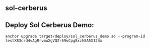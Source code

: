 ## sol-cerberus

## Deploy Sol Cerberus Demo:

`anchor upgrade target/deploy/sol_cerberus_demo.so --program-id testX83crd4vAgRrvmwXgVQ2r69uCpg8xzh8A5X124x`
